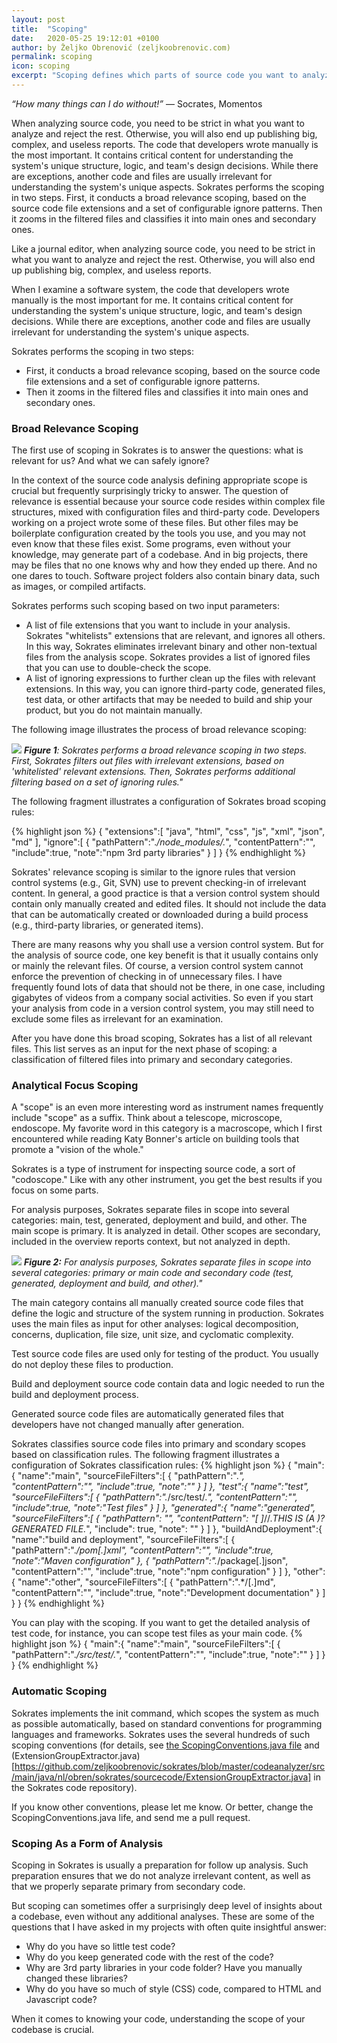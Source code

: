 ```yaml
---
layout: post
title:  "Scoping"
date:   2020-05-25 19:12:01 +0100
author: by Željko Obrenović (zeljkoobrenovic.com)
permalink: scoping
icon: scoping
excerpt: "Scoping defines which parts of source code you want to analyze in detail and which parts to ignore. The code that developers wrote manually is the most important. It contains critical content for understanding the system's unique structure, logic, and team's design decisions."
---
```


*“How many things can I do without!”* ― Socrates, Momentos

When analyzing source code, you need to be strict in what you want to analyze and reject the rest. Otherwise, you will also end up publishing big, complex, and useless reports. The code that developers wrote manually is the most important. It contains critical content for understanding the system's unique structure, logic, and team's design decisions. While there are exceptions, another code and files are usually irrelevant for understanding the system's unique aspects. Sokrates performs the scoping in two steps. First, it conducts a broad relevance scoping, based on the source code file extensions and a set of configurable ignore patterns. Then it zooms in the filtered files and classifies it into main ones and secondary ones.

Like a journal editor, when analyzing source code, you need to be strict in what you want to analyze and reject the rest. Otherwise, you will also end up publishing big, complex, and useless reports.

When I examine a software system, the code that developers wrote manually is the most important for me. It contains critical content for understanding the system's unique structure, logic, and team's design decisions. While there are exceptions, another code and files are usually irrelevant for understanding the system's unique aspects.

Sokrates performs the scoping in two steps:

* First, it conducts a broad relevance scoping, based on the source code file extensions and a set of configurable ignore patterns.
* Then it zooms in the filtered files and classifies it into main ones and secondary ones.


### Broad Relevance Scoping

The first use of scoping in Sokrates is to answer the questions: what is relevant for us? And what we can safely ignore?

In the context of the source code analysis defining appropriate scope is crucial but frequently surprisingly tricky to answer. The question of relevance is essential because your source code resides within complex file structures, mixed with configuration files and third-party code. Developers working on a project wrote some of these files. But other files may be boilerplate configuration created by the tools you use, and you may not even know that these files exist. Some programs, even without your knowledge, may generate part of a codebase. And in big projects, there may be files that no one knows why and how they ended up there. And no one dares to touch. Software project folders also contain binary data, such as images, or compiled artifacts.

Sokrates performs such scoping based on two input parameters:

* A list of file extensions that you want to include in your analysis. Sokrates "whitelists" extensions that are relevant, and ignores all others. In this way, Sokrates eliminates irrelevant binary and other non-textual files from the analysis scope. Sokrates provides a list of ignored files that you can use to double-check the scope.
* A list of ignoring expressions to further clean up the files with relevant extensions. In this way, you can ignore third-party code, generated files, test data, or other artifacts that may be needed to build and ship your product, but you do not maintain manually.

The following image illustrates the process of broad relevance scoping:

![](assets/images/sokrates/scoping-broad.png)
***Figure 1**: Sokrates performs a broad relevance scoping in two steps. First, Sokrates filters out files with irrelevant extensions, based on 'whitelisted' relevant extensions. Then, Sokrates performs additional filtering based on a set of ignoring rules."*

The following fragment illustrates a configuration of Sokrates broad scoping rules:

{% highlight json %}
{
   "extensions":[
      "java",
      "html",
      "css",
      "js",
      "xml",
      "json",
      "md"
   ],
   "ignore":[
      {
         "pathPattern":".*/node_modules/.*",
         "contentPattern":"",
         "include":true,
         "note":"npm 3rd party libraries"
      }
   ]
}
{% endhighlight %}

Sokrates' relevance scoping is similar to the ignore rules that version control systems (e.g., Git, SVN) use to prevent checking-in of irrelevant content. In general, a good practice is that a version control system should contain only manually created and edited files. It should not include the data that can be automatically created or downloaded during a build process (e.g., third-party libraries, or generated items).

There are many reasons why you shall use a version control system. But for the analysis of source code, one key benefit is that it usually contains only or mainly the relevant files. Of course, a version control system cannot enforce the prevention of checking in of unnecessary files. I have frequently found lots of data that should not be there, in one case, including gigabytes of videos from a company social activities. So even if you start your analysis from code in a version control system, you may still need to exclude some files as irrelevant for an examination.

After you have done this broad scoping, Sokrates has a list of all relevant files. This list serves as an input for the next phase of scoping: a classification of filtered files into primary and secondary categories.


### Analytical Focus Scoping

A "scope" is an even more interesting word as instrument names frequently include "scope" as a suffix. Think about a telescope, microscope, endoscope. My favorite word in this category is a macroscope, which I first encountered while reading Katy Bonner's article on building tools that promote a "vision  of the whole."

Sokrates is a type of instrument for inspecting source code, a sort of "codoscope." Like with any other instrument, you get the best results if you focus on some parts.

For analysis purposes, Sokrates separate files in scope into several categories: main, test, generated, deployment and build, and other. The main scope is primary. It is analyzed in detail. Other scopes are secondary, included in the overview reports context, but not analyzed in depth.

![](assets/images/sokrates/scoping-classification.png)
***Figure 2:** For analysis purposes, Sokrates separate files in scope into several categories: primary or main code and secondary code (test, generated, deployment and build, and other)."*

The main category contains all manually created source code files that define the logic and structure of the system running in production. Sokrates uses the main files as input for other analyses: logical decomposition, concerns, duplication, file size, unit size, and cyclomatic complexity.

Test source code files are used only for testing of the product. You usually do not deploy these files to production.

Build and deployment source code contain data and logic needed to run the build and deployment process.

Generated source code files are automatically generated files that developers have not changed manually after generation.

Sokrates classifies source code files into primary and scondary scopes based on classification rules. The following fragment illustrates a configuration of Sokrates classification rules:
{% highlight json %}
{
   "main":{
      "name":"main",
      "sourceFileFilters":[
         {
            "pathPattern":".*",
            "contentPattern":"",
            "include":true,
            "note":""
         }
      ]
   },
   "test":{
      "name":"test",
      "sourceFileFilters":[
         {
            "pathPattern":".*/src/test/.*",
            "contentPattern":"",
            "include":true,
            "note":"Test files"
         }
      ]
   },
   "generated":{
      "name":"generated",
      "sourceFileFilters":[
         {
            "pathPattern": "",
            "contentPattern": "[ ]*//.*THIS IS (A )?GENERATED FILE.*",
            "include": true,
            "note": ""
         }
      ]
   },
   "buildAndDeployment":{
      "name":"build and deployment",
      "sourceFileFilters":[
         {
            "pathPattern":".*/pom[.]xml",
            "contentPattern":"",
            "include":true,
            "note":"Maven configuration"
         },
         {
            "pathPattern":".*/package[.]json",
            "contentPattern":"",
            "include":true,
            "note":"npm configuration"
         }
      ]
   },
   "other":{
      "name":"other",
      "sourceFileFilters":[
         {
            "pathPattern":".*/[.]md",
            "contentPattern":"",
            "include":true,
            "note":"Development documentation"
         }
      ]
   }
}
{% endhighlight %}


You can play with the scoping. If you want to get the detailed analysis of test code, for instance, you can scope test files as your main code.
{% highlight json %}
{
   "main":{
      "name":"main",
      "sourceFileFilters":[
         {
            "pathPattern":".*/src/test/.*",
            "contentPattern":"",
            "include":true,
            "note":""
         }
      ]
   }
}
{% endhighlight %}

### Automatic Scoping

Sokrates implements the init command, which scopes the system as much as possible automatically, based on standard conventions for programming languages and frameworks. Sokrates uses the several hundreds of such scoping conventions (for details, see [the ScopingConventions.java file](https://github.com/zeljkoobrenovic/sokrates/blob/master/codeanalyzer/src/main/java/nl/obren/sokrates/sourcecode/scoping/ScopingConventions.java) and (ExtensionGroupExtractor.java)[https://github.com/zeljkoobrenovic/sokrates/blob/master/codeanalyzer/src/main/java/nl/obren/sokrates/sourcecode/ExtensionGroupExtractor.java] in the Sokrates code repository).

If you know other conventions, please let me know. Or better, change the ScopingConventions.java life, and send me a pull request.

### Scoping As a Form of Analysis

Scoping in Sokrates is usually a preparation for follow up analysis. Such preparation ensures that we do not analyze irrelevant content, as well as that we properly separate primary from secondary code.

But scoping can sometimes offer a surprisingly deep level of insights about a codebase, even without any additional analyses. These are some of the questions that I have asked in my projects with often quite insightful answer:

* Why do you have so little test code?
* Why do you keep generated code with the rest of the code?
* Why are 3rd party libraries in your code folder? Have you manually changed these libraries?
* Why do you have so much of style (CSS) code, compared to HTML and Javascript code?

When it comes to knowing your code, understanding the scope of your codebase is crucial.
